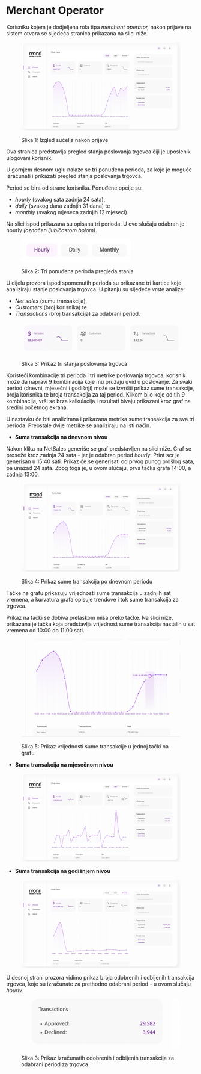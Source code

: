 # Merchant Operator

Korisniku kojem je dodjeljena rola tipa _merchant operator,_ nakon prijave na sistem otvara se sljedeća stranica prikazana na slici niže.

<figure><img src="../.gitbook/assets/68C74067-0768-4AF0-B92F-0F8BD3EC1CFA (1).jpeg" alt=""><figcaption><p>Slika 1: Izgled sučelja nakon prijave</p></figcaption></figure>

Ova stranica predstavlja pregled stanja poslovanja trgovca čiji je uposlenik ulogovani korisnik.

U gornjem desnom uglu nalaze se tri ponuđena perioda, za koje je moguće izračunati i prikazati pregled stanja poslovanja trgovca.

Period se bira od strane korisnika. Ponuđene opcije su:

* _hourly_ (svakog sata zadnja 24 sata),
* _daily_ (svakog dana zadnjih 31 dana) te
* _monthly_ (svakog mjeseca zadnjih 12 mjeseci).

Na slici ispod prikazana su opisana tri perioda. U ovo slučaju odabran je hourly _(označen ljubičastom bojom)_.

<figure><img src="../.gitbook/assets/D9F34BFE-6964-4CF0-BD21-F885FC21498B_4_5005_c.jpeg" alt=""><figcaption><p>Slika 2: Tri ponuđena perioda pregleda stanja</p></figcaption></figure>

U dijelu prozora ispod spomenutih perioda su prikazane tri kartice koje analiziraju stanje poslovanja trgovca. U pitanju su sljedeće vrste analize:

* _Net sales_ (sumu transakcija),
* _Customers_ (broj korisnika) te
* _Transactions_ (broj transakcija) za odabrani period.

<figure><img src="../.gitbook/assets/F42C043C-86D7-4488-900C-C991D0AE4E27_4_5005_c.jpeg" alt=""><figcaption><p>Slika 3: Prikaz tri stanja poslovanja trgovca</p></figcaption></figure>

Koristeći kombinacije tri perioda i tri metrike poslovanja trgovca, korisnik može da napravi 9 kombinacija koje mu pružaju uvid u poslovanje. Za svaki period (dnevni, mjesečni i godišnji) može se izvršiti prikaz sume transakcije, broja korisnika te broja transakcija za taj period. Klikom bilo koje od tih 9 kombinacija, vrši se brza kalkulacija i rezultati bivaju prikazani kroz graf na sredini početnog ekrana.&#x20;

U nastavku će biti analizirana i prikazana metrika sume transakcija za sva tri perioda. Preostale dvije metrike se analiziraju na isti način.

* **Suma transakcija na dnevnom nivou**

Nakon klika na NetSales generiše se graf predstavljen na slici niže. Graf se proseže kroz zadnja 24 sata - jer je odabran period _hourly_. Print scr je generisan u 15:40  sati. Prikaz će se generisati od prvog punog prošlog sata, pa unazad 24 sata. Zbog toga je, u ovom slučaju, prva tačka grafa 14:00, a zadnja 13:00.

<figure><img src="../.gitbook/assets/image.png" alt=""><figcaption><p>Slika 4: Prikaz sume transakcija po dnevnom periodu</p></figcaption></figure>

Tačke na grafu prikazuju vrijednosti sume transakcija u zadnjih sat vremena, a kurvatura grafa opisuje trendove i tok sume transakcija za trgovca.

Prikaz na tački se dobiva prelaskom miša preko tačke. Na slici niže, prikazana je tačka koja predstavlja vrijednost sume transakcija nastalih u sat vremena od 10:00 do 11:00 sati.

<figure><img src="../.gitbook/assets/image (1).png" alt=""><figcaption><p>Slika 5: Prikaz vrijednosti sume transakcije u jednoj tački na grafu</p></figcaption></figure>

* **Suma transakcija na mjesečnom nivou**

<figure><img src="../.gitbook/assets/A14C2ED6-B739-4F5E-BE61-55E58FAC78F8 (1).jpeg" alt=""><figcaption></figcaption></figure>

* **Suma transakcija na godišnjem nivou**

<figure><img src="../.gitbook/assets/2E05EA75-AD23-4C63-96E2-BF33B0DA0CE5.jpeg" alt=""><figcaption></figcaption></figure>



U desnoj strani prozora vidimo prikaz broja odobrenih i odbijenih transakcija trgovca, koje su izračunate za prethodno odabrani period - u ovom slučaju _hourly_.

<figure><img src="../.gitbook/assets/89EA922A-E94B-4CBB-B5B6-21D5A23821B1_4_5005_c.jpeg" alt=""><figcaption><p>Slika 3: Prikaz izračunatih odobrenih i odbijenih transakcija za odabrani period za trgovca</p></figcaption></figure>
